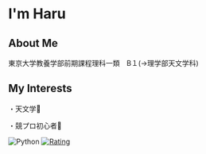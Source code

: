 # I'm Haru
## About Me
東京大学教養学部前期課程理科一類　B１(→理学部天文学科)
## My Interests
・天文学💫

・競プロ初心者🔰

![Python](https://img.shields.io/badge/python-3670A0?style=for-the-badge&logo=python&logoColor=ffdd54)
[![Rating](https://badgen.org/img/atcoder/haruastro/rating/algorithm?style=for-the-badge)](https://atcoder.jp/users/haruastro?contestType=algo)
